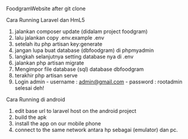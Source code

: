 FoodgramWebsite
after git clone

Cara Running Laravel dan HmL5

1. jalankan composer update (didalam project foodgram)
2. lalu jalankan copy .env.example .env
3. setelah itu php artisan key:generate
4. jangan lupa buat database (dbfoodgram) di phpmyadmin
5. langkah selanjutnya setting database nya di .env
6. jalankan php artisan migrate
7. Mengimpor file database (sql)  database dbfoodgram
8. terakhir php artisan serve
9. Login admin - username : admin@gmail.com - password : rootadmin
selesai deh!

Cara Running di android

1. edit base url to laravel host on the android project 
2. build the apk
3. install the app on our mobile phone
4. connect to the same network antara hp sebagai (emulator) dan pc.
